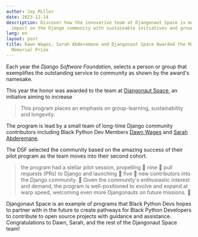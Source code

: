 ```yaml
---
author: Jay Miller
date: 2023-12-14
description: Discover how the innovative team at Djangonaut Space is making a lasting
  impact on the Django community with sustainable initiatives and groundbreaking projects.
lang: en
layout: post
title: Dawn Wages, Sarah Abderemane and Djangonaut Space Awarded the Malcolm Tredinnick
  Memorial Prize
---
```


Each year the _Django Software Foundation_, selects a person or group that exemplifies the outstanding service to community as shown by the award's namesake.

This year the honor was awarded to the team at [Djangonaut Space](https://djangonaut.space), an initiative aiming to increase

> This program places an emphasis on group-learning, sustainability and longevity.

The program is lead by a small team of long-time Django community contributors including Black Python Dev Members [Dawn Wages](https://dawnwages.info/) and [Sarah Abderemane](https://sarahabd.com/).

The DSF selected the community based on the amazing success of their pilot program as the team moves into their second cohort.

> the program had a stellar pilot session, propelling 🎉 nine 🎉 pull requests (PRs) to Django and launching 🎊 five 🎊 new contributors into the Django community. 🥳 Given the community's enthusiastic interest and demand, the program is well-positioned to evolve and expand at warp speed, welcoming even more Djangonauts on future missions. 🚀

Djangonaut Space is an example of programs that Black Python Devs hopes to partner with in the future to create pathways for Black Python Developers to contribute to open source projects with guidance and assistance. Congratulations to Dawn, Sarah, and the rest of the Djangonaut Space team!

